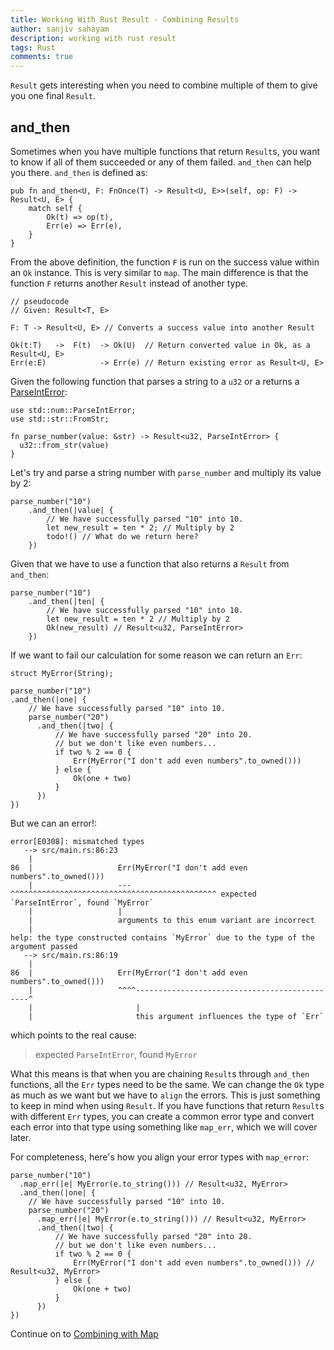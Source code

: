 ```yaml
---
title: Working With Rust Result - Combining Results
author: sanjiv sahayam
description: working with rust result
tags: Rust
comments: true
---
```



`Result` gets interesting when you need to combine multiple of them to give you one final `Result`.

## and_then

Sometimes when you have multiple functions that return `Result`s, you want to know if all of them succeeded or any of them failed. `and_then` can help you there. `and_then` is defined as:

```{.rust .scrollx}
pub fn and_then<U, F: FnOnce(T) -> Result<U, E>>(self, op: F) -> Result<U, E> {
    match self {
        Ok(t) => op(t),
        Err(e) => Err(e),
    }
}
```

From the above definition, the function `F` is run on the success value within an `Ok` instance. This is very similar to `map`. The main difference is that the function `F` returns another `Result` instead of another type.

```{.rust .scrollx}
// pseudocode
// Given: Result<T, E>

F: T -> Result<U, E> // Converts a success value into another Result

Ok(t:T)   ->  F(t)  -> Ok(U)  // Return converted value in Ok, as a Result<U, E>
Err(e:E)            -> Err(e) // Return existing error as Result<U, E>
```

Given the following function that parses a string to a `u32` or a returns a [ParseIntError](https://doc.rust-lang.org/std/num/struct.ParseIntError.html):

```{.rust .scrollx}
use std::num::ParseIntError;
use std::str::FromStr;

fn parse_number(value: &str) -> Result<u32, ParseIntError> {
  u32::from_str(value)
}
```

Let's try and parse a string number with `parse_number` and multiply its value by 2:

```{.rust .scrollx}
parse_number("10")
    .and_then(|value| {
        // We have successfully parsed "10" into 10.
        let new_result = ten * 2; // Multiply by 2
        todo!() // What do we return here?
    })
```

Given that we have to use a function that also returns a `Result` from `and_then`:

```{.rust .scrollx}
parse_number("10")
    .and_then(|ten| {
        // We have successfully parsed "10" into 10.
        let new_result = ten * 2 // Multiply by 2
        Ok(new_result) // Result<u32, ParseIntError>
    })
```

If we want to fail our calculation for some reason we can return an `Err`:

```{.rust .scrollx}
struct MyError(String);

parse_number("10")
.and_then(|one| {
    // We have successfully parsed "10" into 10.
    parse_number("20")
      .and_then(|two| {
          // We have successfully parsed "20" into 20.
          // but we don't like even numbers...
          if two % 2 == 0 {
              Err(MyError("I don't add even numbers".to_owned()))
          } else {
              Ok(one + two)
          }
      })
})
```

But we can an error!:

```{.terminal .scrollx}
error[E0308]: mismatched types
   --> src/main.rs:86:23
    |
86  |                   Err(MyError("I don't add even numbers".to_owned()))
    |                   --- ^^^^^^^^^^^^^^^^^^^^^^^^^^^^^^^^^^^^^^^^^^^^^^ expected `ParseIntError`, found `MyError`
    |                   |
    |                   arguments to this enum variant are incorrect
    |
help: the type constructed contains `MyError` due to the type of the argument passed
   --> src/main.rs:86:19
    |
86  |                   Err(MyError("I don't add even numbers".to_owned()))
    |                   ^^^^----------------------------------------------^
    |                       |
    |                       this argument influences the type of `Err`
```

which points to the real cause:

> expected `ParseIntError`, found `MyError`


What this means is that when you are chaining `Result`s through `and_then` functions, all the `Err` types need to be the same. We can change the `Ok` type as
much as we want but we have to `align` the errors. This is just something to keep in mind when using `Result`. If you have functions that return `Result`s with different
`Err` types, you can create a common error type and convert each error into that type using something like `map_err`, which we will cover later.


For completeness, here's how you align your error types with `map_error`:

```{.rust .scrollx}
parse_number("10")
  .map_err(|e| MyError(e.to_string())) // Result<u32, MyError>
  .and_then(|one| {
    // We have successfully parsed "10" into 10.
    parse_number("20")
      .map_err(|e| MyError(e.to_string())) // Result<u32, MyError>
      .and_then(|two| {
          // We have successfully parsed "20" into 20.
          // but we don't like even numbers...
          if two % 2 == 0 {
              Err(MyError("I don't add even numbers".to_owned())) // Result<u32, MyError>
          } else {
              Ok(one + two)
          }
      })
})
```

Continue on to [Combining with Map](2024-01-24-working-with-rust-result-combining-results-with-map.html)


